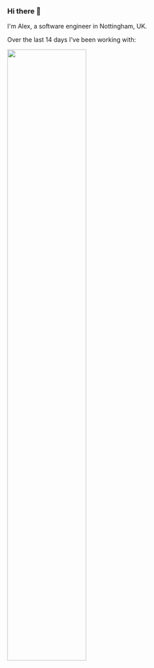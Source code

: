 ### Hi there 👋

I'm Alex, a software engineer in Nottingham, UK.

Over the last 14 days I've been working with:

<a href="https://wakatime.com/">
  <img src="https://wakatime.com/share/@alxwrd/26e04301-6dba-4de6-9ca0-2946e8401678.svg" width="60%">
</a>

<!--
**alxwrd/alxwrd** is a ✨ _special_ ✨ repository because its `README.md` (this file) appears on your GitHub profile.

Here are some ideas to get you started:

- 🔭 I’m currently working on ...
- 🌱 I’m currently learning ...
- 👯 I’m looking to collaborate on ...
- 🤔 I’m looking for help with ...
- 💬 Ask me about ...
- 📫 How to reach me: ...
- 😄 Pronouns: ...
- ⚡ Fun fact: ...
-->
